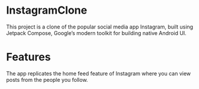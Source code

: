 # InstagramClone
This project is a clone of the popular social media app Instagram, built using Jetpack Compose, Google’s modern toolkit for building native Android UI.

# Features
The app replicates the home feed feature of Instagram where you can view posts from the people you follow.

